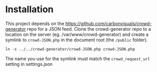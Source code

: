 
# Installation

This project depends on the https://github.com/carbonvisuals/crowd-generator repo for a JSON feed. Clone the crowd-generator repo to a location on the server (eg. /var/www/crowd-generator) and create a symlink to `crowd-JSON.php` in the document root (the `/public` folder).

```
ln -s ../../crowd-generator/crowd-JSON.php crowd-JSON.php
```

The name you use for the symlink must match the `crowd_request_url` setting in settings.json
